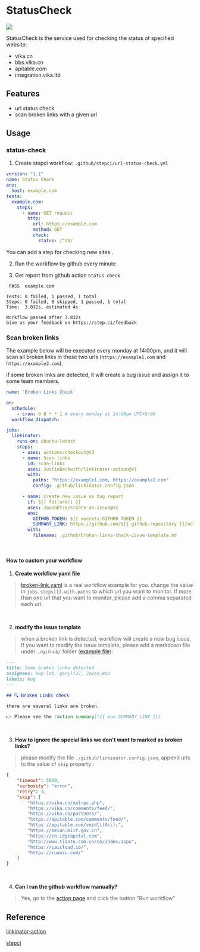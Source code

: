 # StatusCheck

<img src="https://t.bkit.co/w_63aaadea463cd.gif" />

StatusCheck is the service used for checking the status of specified website:

+ vika.cn
+ bbs.vika.cn
+ apitable.com
+ integration.vika.ltd

## Features

+ url status check
+ scan broken links with a given url

## Usage

### status-check

1. Create stepci workflow: `.github/stepci/url-status-check.yml`

```yaml
version: "1.1"
name: Status Check
env:
  host: example.com
tests:
  example.com:
    steps:
      - name: GET request
        http:
          url: https://example.com
          method: GET
          check:
            status: /^20/

```
You can add a step for checking new sites .

2. Run the workflow by github every minute

3. Get report from github action `Status check`
```azure
 PASS  example.com

Tests: 0 failed, 1 passed, 1 total
Steps: 0 failed, 0 skipped, 1 passed, 1 total
Time:  3.832s, estimated 4s

Workflow passed after 3.832s
Give us your feedback on https://step.ci/feedback
```

### Scan broken links

The example below will be executed every monday at 14:00pm, and it will scan all broken links in these two urls (`https://example1.com` and `https://example2.com`).

if some broken links are detected, it will create a bug issue and assign it to some team members.

```yaml
name: 'Broken Links Check'

on:
  schedule:
    - cron: 0 6 * * 1 # every monday at 14:00pm UTC+8:00
  workflow_dispatch:

jobs:
  linkinator:
    runs-on: ubuntu-latest
    steps:
      - uses: actions/checkout@v3
      - name: Scan links
        id: scan-links
        uses: JustinBeckwith/linkinator-action@v1
        with:
          paths: "https://example1.com, https://example2.com"
          config: .github/linkinator.config.json

      - name: Create new issue as bug report
        if: ${{ failure() }}
        uses: JasonEtco/create-an-issue@v2
        env:
          GITHUB_TOKEN: ${{ secrets.GITHUB_TOKEN }}
          SUMMARY_LINK: https://github.com/${{ github.repository }}/actions/runs/${{ github.run_id }}
        with:
          filename: .github/broken-links-check-issue-template.md
```

<br/>

#### How to custom your workflow

1. **Create workflow yaml file**

> [broken-link.yaml](./.github/workflows/broken-link.yaml) is a real workflow example for you.
change the value in `jobs.steps[1].with.paths` to which url you want to monitor. If more than one url that you want to monitor, please add a comma separated each url.

<br/>

2. **modify the issue template**

> when a broken link is detected, workflow will create a new bug issue. If you want to modify the issue template, please add a markdown file under `./github/` folder ([example file](./.github/broken-links-check-issue-template.md)):

```markdown
---
title: Some broken links detected
assignees: kwp-lab, garyli27, Javen-Woo
labels: bug
---

## 🔍 Broken Links check

there are several links are broken.

👉 Please see the [action summary]({{ env.SUMMARY_LINK }})
```

<br/>

3. **How to ignore the special links we don't want to marked as broken links?**

> please modify the file `./github/linkinator.config.json`, append urls to the value of `skip` property :

```json
{
    "timeout": 5000,
    "verbosity": "error",
    "retry": 3,
    "skip": [
        "https://vika.cn/xmlrpc.php",
        "https://vika.cn/comments/feed/",
        "https://vika.cn/partners/",
        "https://apitable.com/comments/feed/",
        "https://apitable.com/void\\(0\\);",
        "https://beian.miit.gov.cn",
        "https://cn.idgcapital.com",
        "http://www.tiantu.com.cn/cn/index.aspx",
        "https://caicloud.io/",
        "https://ruanzu.com/"
    ]
}
```

<br/>

4. **Can I run the github workflow manually?**

> Yes, go to the [action page](https://github.com/vikadata/StatusCheck/actions/workflows/broken-link.yaml) and click the button "Run workflow"


## Reference

[linkinator-action](https://github.com/JustinBeckwith/linkinator-action)

[stepci](https://github.com/stepci/stepci)
